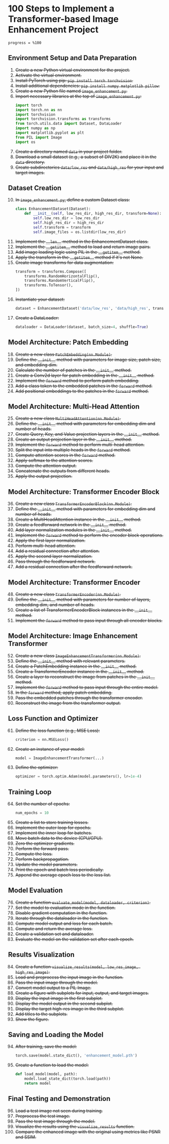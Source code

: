 # 100 Steps to Implement a Transformer-based Image Enhancement Project

```
progress = %100
```

## Environment Setup and Data Preparation

1. ~~Create a new Python virtual environment for the project.~~
2. ~~Activate the virtual environment.~~
3. ~~Install PyTorch using pip: `pip install torch torchvision`.~~
4. ~~Install additional dependencies: `pip install numpy matplotlib pillow`.~~
5. ~~Create a new Python file named `image_enhancement.py`.~~
6. ~~Import necessary libraries at the top of `image_enhancement.py`:~~
   ```python
   import torch
   import torch.nn as nn
   import torchvision
   import torchvision.transforms as transforms
   from torch.utils.data import Dataset, DataLoader
   import numpy as np
   import matplotlib.pyplot as plt
   from PIL import Image
   import os
   ```
7. ~~Create a directory named `data` in your project folder.~~
8. ~~Download a small dataset (e.g., a subset of DIV2K) and place it in the `data` directory.~~
9. ~~Create subdirectories `data/low_res` and `data/high_res` for your input and target images.~~

## Dataset Creation

10. ~~In `image_enhancement.py`, define a custom Dataset class:~~
    ```python
    class EnhancementDataset(Dataset):
        def __init__(self, low_res_dir, high_res_dir, transform=None):
            self.low_res_dir = low_res_dir
            self.high_res_dir = high_res_dir
            self.transform = transform
            self.image_files = os.listdir(low_res_dir)
    ```
11. ~~Implement the `__len__` method in the EnhancementDataset class.~~
12. ~~Implement the `__getitem__` method to load and return image pairs.~~
13. ~~Add image loading logic using PIL in the `__getitem__` method.~~
14. ~~Apply the transform in the `__getitem__` method if it's not None.~~
15. ~~Create image transforms for data augmentation:~~
    ```python
    transform = transforms.Compose([
        transforms.RandomHorizontalFlip(),
        transforms.RandomVerticalFlip(),
        transforms.ToTensor(),
    ])
    ```
16. ~~Instantiate your dataset:~~
    ```python
    dataset = EnhancementDataset('data/low_res', 'data/high_res', transform=transform)
    ```
17. ~~Create a DataLoader:~~
    ```python
    dataloader = DataLoader(dataset, batch_size=4, shuffle=True)
    ```

## Model Architecture: Patch Embedding

18. ~~Create a new class `PatchEmbedding(nn.Module)`.~~
19. ~~Define the `__init__` method with parameters for image size, patch size, and embedding dim.~~
20. ~~Calculate the number of patches in the `__init__` method.~~
21. ~~Create a Conv2d layer for patch embedding in the `__init__` method.~~
22. ~~Implement the `forward` method to perform patch embedding.~~
23. ~~Add a class token to the embedded patches in the `forward` method.~~
24. ~~Add positional embeddings to the patches in the `forward` method.~~

## Model Architecture: Multi-Head Attention

25. ~~Create a new class `MultiHeadAttention(nn.Module)`.~~
26. ~~Define the `__init__` method with parameters for embedding dim and number of heads.~~
27. ~~Create Query, Key, and Value projection layers in the `__init__` method.~~
28. ~~Create an output projection layer in the `__init__` method.~~
29. ~~Implement the `forward` method to perform multi-head attention.~~
30. ~~Split the input into multiple heads in the `forward` method.~~
31. ~~Compute attention scores in the `forward` method.~~
32. ~~Apply softmax to the attention scores.~~
33. ~~Compute the attention output.~~
34. ~~Concatenate the outputs from different heads.~~
35. ~~Apply the output projection.~~

## Model Architecture: Transformer Encoder Block

36. ~~Create a new class `TransformerEncoderBlock(nn.Module)`.~~
37. ~~Define the `__init__` method with parameters for embedding dim and number of heads.~~
38. ~~Create a MultiHeadAttention instance in the `__init__` method.~~
39. ~~Create a feedforward network in the `__init__` method.~~
40. ~~Add layer normalization modules in the `__init__` method.~~
41. ~~Implement the `forward` method to perform the encoder block operations.~~
42. ~~Apply the first layer normalization.~~
43. ~~Perform multi-head attention.~~
44. ~~Add a residual connection after attention.~~
45. ~~Apply the second layer normalization.~~
46. ~~Pass through the feedforward network.~~
47. ~~Add a residual connection after the feedforward network.~~

## Model Architecture: Transformer Encoder

48. ~~Create a new class `TransformerEncoder(nn.Module)`.~~
49. ~~Define the `__init__` method with parameters for number of layers, embedding dim, and number of heads.~~
50. ~~Create a list of TransformerEncoderBlock instances in the `__init__` method.~~
51. ~~Implement the `forward` method to pass input through all encoder blocks.~~

## Model Architecture: Image Enhancement Transformer

52. ~~Create a new class `ImageEnhancementTransformer(nn.Module)`.~~
53. ~~Define the `__init__` method with relevant parameters.~~
54. ~~Create a PatchEmbedding instance in the `__init__` method.~~
55. ~~Create a TransformerEncoder instance in the `__init__` method.~~
56. ~~Create a layer to reconstruct the image from patches in the `__init__` method.~~
57. ~~Implement the `forward` method to pass input through the entire model.~~
58. ~~In the `forward` method, apply patch embedding.~~
59. ~~Pass the embedded patches through the transformer encoder.~~
60. ~~Reconstruct the image from the transformer output.~~

## Loss Function and Optimizer

61. ~~Define the loss function (e.g., MSE Loss):~~
    ```python
    criterion = nn.MSELoss()
    ```
62. ~~Create an instance of your model:~~
    ```python
    model = ImageEnhancementTransformer(...)
    ```
63. ~~Define the optimizer:~~
    ```python
    optimizer = torch.optim.Adam(model.parameters(), lr=1e-4)
    ```

## Training Loop

64. ~~Set the number of epochs:~~
    ```python
    num_epochs = 10
    ```
65. ~~Create a list to store training losses.~~
66. ~~Implement the outer loop for epochs.~~
67. ~~Implement the inner loop for batches.~~
68. ~~Move batch data to the device (CPU/GPU).~~
69. ~~Zero the optimizer gradients.~~
70. ~~Perform the forward pass.~~
71. ~~Compute the loss.~~
72. ~~Perform backpropagation.~~
73. ~~Update the model parameters.~~
74. ~~Print the epoch and batch loss periodically.~~
75. ~~Append the average epoch loss to the loss list.~~

## Model Evaluation

76. ~~Create a function `evaluate_model(model, dataloader, criterion)`.~~
77. ~~Set the model to evaluation mode in the function.~~
78. ~~Disable gradient computation in the function.~~
79. ~~Iterate through the dataloader in the function.~~
80. ~~Compute model output and loss for each batch.~~
81. ~~Compute and return the average loss.~~
82. ~~Create a validation set and dataloader.~~
83. ~~Evaluate the model on the validation set after each epoch.~~

## Results Visualization

84. ~~Create a function `visualize_results(model, low_res_image, high_res_image)`.~~
85. ~~Load and preprocess the input image in the function.~~
86. ~~Pass the input image through the model.~~
87. ~~Convert model output to a PIL Image.~~
88. ~~Create a figure with subplots for input, output, and target images.~~
89. ~~Display the input image in the first subplot.~~
90. ~~Display the model output in the second subplot.~~
91. ~~Display the target high-res image in the third subplot.~~
92. ~~Add titles to the subplots.~~
93. ~~Show the figure.~~

## Saving and Loading the Model

94. ~~After training, save the model:~~
    ```python
    torch.save(model.state_dict(), 'enhancement_model.pth')
    ```
95. ~~Create a function to load the model:~~
    ```python
    def load_model(model, path):
        model.load_state_dict(torch.load(path))
        return model
    ```

## Final Testing and Demonstration

96. ~~Load a test image not seen during training.~~
97. ~~Preprocess the test image.~~
98. ~~Pass the test image through the model.~~
99. ~~Visualize the results using the `visualize_results` function.~~
100.  ~~Compare the enhanced image with the original using metrics like PSNR and SSIM.~~
